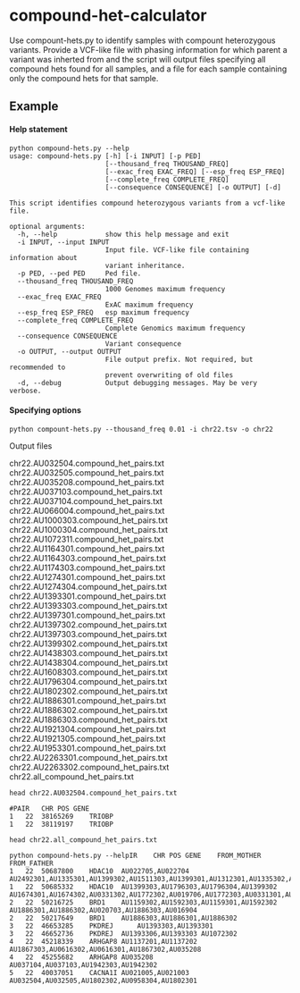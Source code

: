 # compound-het-calculator

Use compount-hets.py to identify samples with compount heterozygous variants.  Provide a VCF-like file with phasing information for which parent a variant was inherted from and the script will output files specifying all compound hets found for all samples, and a file for each sample containing only the compound hets for that sample.

## Example

#### Help statement
```
python compound-hets.py --help
usage: compound-hets.py [-h] [-i INPUT] [-p PED]
                        [--thousand_freq THOUSAND_FREQ]
                        [--exac_freq EXAC_FREQ] [--esp_freq ESP_FREQ]
                        [--complete_freq COMPLETE_FREQ]
                        [--consequence CONSEQUENCE] [-o OUTPUT] [-d]

This script identifies compound heterozygous variants from a vcf-like file.

optional arguments:
  -h, --help            show this help message and exit
  -i INPUT, --input INPUT
                        Input file. VCF-like file containing information about
                        variant inheritance.
  -p PED, --ped PED     Ped file.
  --thousand_freq THOUSAND_FREQ
                        1000 Genomes maximum frequency
  --exac_freq EXAC_FREQ
                        ExAC maximum frequency
  --esp_freq ESP_FREQ   esp maximum frequency
  --complete_freq COMPLETE_FREQ
                        Complete Genomics maximum frequency
  --consequence CONSEQUENCE
                        Variant consequence
  -o OUTPUT, --output OUTPUT
                        File output prefix. Not required, but recommended to
                        prevent overwriting of old files
  -d, --debug           Output debugging messages. May be very verbose.
```

#### Specifying options

```
python compount-hets.py --thousand_freq 0.01 -i chr22.tsv -o chr22
```

Output files

chr22.AU032504.compound_het_pairs.txt
chr22.AU032505.compound_het_pairs.txt
chr22.AU035208.compound_het_pairs.txt
chr22.AU037103.compound_het_pairs.txt
chr22.AU037104.compound_het_pairs.txt
chr22.AU066004.compound_het_pairs.txt
chr22.AU1000303.compound_het_pairs.txt
chr22.AU1000304.compound_het_pairs.txt
chr22.AU1072311.compound_het_pairs.txt
chr22.AU1164301.compound_het_pairs.txt
chr22.AU1164303.compound_het_pairs.txt
chr22.AU1174303.compound_het_pairs.txt
chr22.AU1274301.compound_het_pairs.txt
chr22.AU1274304.compound_het_pairs.txt
chr22.AU1393301.compound_het_pairs.txt
chr22.AU1393303.compound_het_pairs.txt
chr22.AU1397301.compound_het_pairs.txt
chr22.AU1397302.compound_het_pairs.txt
chr22.AU1397303.compound_het_pairs.txt
chr22.AU1399302.compound_het_pairs.txt
chr22.AU1438303.compound_het_pairs.txt
chr22.AU1438304.compound_het_pairs.txt
chr22.AU1608303.compound_het_pairs.txt
chr22.AU1796304.compound_het_pairs.txt
chr22.AU1802302.compound_het_pairs.txt
chr22.AU1886301.compound_het_pairs.txt
chr22.AU1886302.compound_het_pairs.txt
chr22.AU1886303.compound_het_pairs.txt
chr22.AU1921304.compound_het_pairs.txt
chr22.AU1921305.compound_het_pairs.txt
chr22.AU1953301.compound_het_pairs.txt
chr22.AU2263301.compound_het_pairs.txt
chr22.AU2263302.compound_het_pairs.txt
chr22.all_compound_het_pairs.txt

``` 
head chr22.AU032504.compound_het_pairs.txt

#PAIR	CHR	POS	GENE
1	22	38165269	TRIOBP
1	22	38119197	TRIOBP
```

```
head chr22.all_compound_het_pairs.txt

python compound-hets.py --helpIR	CHR	POS	GENE	FROM_MOTHER	FROM_FATHER
1	22	50687800	HDAC10	AU022705,AU022704	AU2492301,AU1335301,AU1399302,AU1511303,AU1399301,AU1312301,AU1335302,AU1312302,AU1433303,AU1312303
1	22	50685332	HDAC10	AU1399303,AU1796303,AU1796304,AU1399302	AU1674301,AU1674302,AU0331302,AU1772302,AU019706,AU1772303,AU0331301,AU1772301,AU1820303
2	22	50216725	BRD1	AU1159302,AU1592303,AU1159301,AU1592302	AU1886301,AU1886302,AU020703,AU1886303,AU016904
2	22	50217649	BRD1	AU1886303,AU1886301,AU1886302
3	22	46653285	PKDREJ		AU1393303,AU1393301
3	22	46652736	PKDREJ	AU1393306,AU1393303	AU1072302
4	22	45218339	ARHGAP8	AU1137201,AU1137202	AU1867303,AU0616302,AU0616301,AU1867302,AU035208
4	22	45255682	ARHGAP8	AU035208	AU037104,AU037103,AU1942303,AU1942302
5	22	40037051	CACNA1I	AU021005,AU021003	AU032504,AU032505,AU1802302,AU0958304,AU1802301

```


